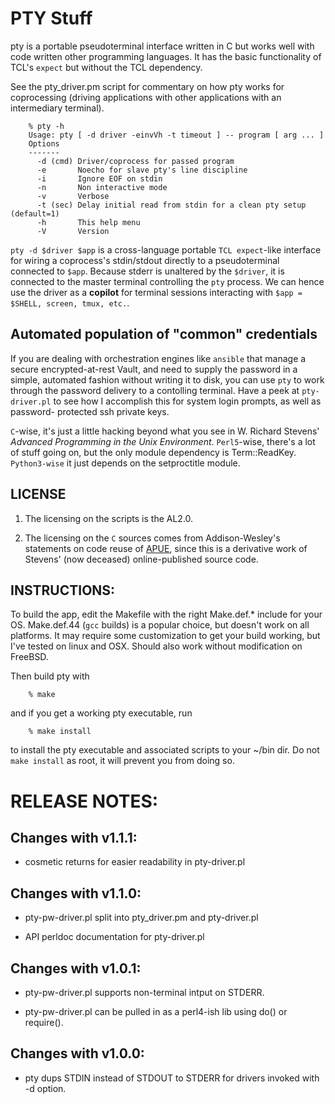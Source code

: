 # PTY Stuff

pty is a portable pseudoterminal interface written in C but works well with
code written other programming languages.  It has the basic functionality of
TCL's `expect` but without the TCL dependency.

See the pty_driver.pm script for commentary on how pty works for coprocessing
(driving applications with other applications with an intermediary terminal).

```
    % pty -h
    Usage: pty [ -d driver -einvVh -t timeout ] -- program [ arg ... ]
    Options
    -------
      -d (cmd) Driver/coprocess for passed program
      -e       Noecho for slave pty's line discipline
      -i       Ignore EOF on stdin
      -n       Non interactive mode
      -v       Verbose
      -t (sec) Delay initial read from stdin for a clean pty setup (default=1)
      -h       This help menu
      -V       Version
```

`pty -d $driver $app` is a cross-language portable `TCL expect`-like interface
for wiring a coprocess's stdin/stdout directly to a pseudoterminal connected to
`$app`.  Because stderr is unaltered by the `$driver`, it is connected to the
master terminal controlling the `pty` process. We can hence use the driver as
a **copilot** for terminal sessions interacting with `$app = $SHELL, screen,
tmux, etc.`.

## Automated population of "common" credentials

If you are dealing with orchestration engines like `ansible` that manage a
secure encrypted-at-rest Vault, and need to supply the password in a simple,
automated fashion without writing it to disk, you can use `pty` to work through
the password delivery to a contolling terminal.  Have a peek at `pty-driver.pl` to
see how I accomplish this for system login prompts, as well as password-
protected ssh private keys.

`C`-wise, it's just a little hacking beyond what you see in W. Richard Stevens'
_Advanced Programming in the Unix Environment_. `Perl5`-wise, there's a lot
of stuff going on, but the only module dependency is Term::ReadKey.
`Python3-wise` it just depends on the setproctitle module.

## LICENSE

1. The licensing on the scripts is the AL2.0.

2. The licensing on the `C` sources comes from Addison-Wesley's statements on
code reuse of [APUE](http://www.kohala.com/start/), since this is a derivative
work of Stevens' (now deceased) online-published source code.

## INSTRUCTIONS:

To build the app, edit the Makefile with the right Make.def.* include for
your OS. Make.def.44 (`gcc` builds) is a popular choice, but doesn't work
on all platforms.  It may require some customization to get your build
working, but I've tested on linux and OSX. Should also work without
modification on FreeBSD.

Then build pty with
```
    % make
```
and if you get a working pty executable, run
```
    % make install
```
to install the pty executable and associated scripts to your ~/bin dir.
Do not `make install` as root, it will prevent you from doing so.


# RELEASE NOTES:

## Changes with v1.1.1:

- cosmetic returns for easier readability in pty-driver.pl


## Changes with v1.1.0:

- pty-pw-driver.pl split into pty_driver.pm and pty-driver.pl

- API perldoc documentation for pty-driver.pl


## Changes with v1.0.1:

- pty-pw-driver.pl supports non-terminal intput on STDERR.

- pty-pw-driver.pl can be pulled in as a perl4-ish lib using do() or require().


## Changes with v1.0.0:

- pty dups STDIN instead of STDOUT to STDERR for drivers invoked with -d option.
